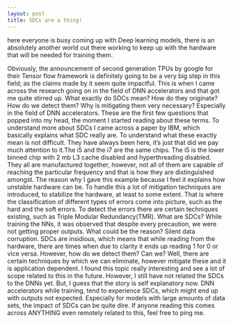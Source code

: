 ```yaml
---
layout: post
title: SDCs are a thing!
---
```


here everyone is busy coming up with Deep learning models, there is an absolutely another world out there working to keep up with the hardware that will be needed for training them.


Obviously, the announcement of second generation TPUs by google for their Tensor flow framework is definitely going to be a very big step in this field; as the claims made by it seem quite impactful. 
This is when I came across the research going on in the field of DNN accelerators and that got me quite stirred up. What exactly do SDCs mean? How do they originate? How do we detect them? Why is mitigating them very necessary? Especially in the field of DNN accelerators. These are the first few questions that popped into my head, the moment I started reading about these terms. To understand more about SDCs I came across a paper by IBM, which basically explains what SDC really are.
To understand what these exactly mean is not difficult. They have always been here, it’s just that did we pay much attention to it.The i5 and the i7 are the same chips. The i5 is the lower binned chip with 2 mb L3 cache disabled and hyperthreading disabled. They all are manufactured together, however, not all of them are capable of reaching the particular frequency and that is how they are distinguished amongst. The reason why I gave this example because I feel it explains how unstable hardware can be. To handle this a lot of mitigation techniques are introduced, to stabilize the hardware, at least to some extent. That is where the classification of different types of errors come into picture, such as the hard and the soft errors. To detect the errors there are certain techniques existing, such as Triple Modular Redundancy(TMR). 
What are SDCs?
While training the NNs, it was observed that despite every precaution, we were not getting proper outputs. What could be the reason? Silent data corruption. SDCs are insidious, which means that while reading from the hardware, there are times when due to clarity it ends up reading 1 for 0 or vice versa. However, how do we detect them? Can we? Well, there are certain techniques by which we can eliminate, however mitigate these and it is application dependent. 
I found this topic really interesting and see a lot of scope related to this in the future. However, I still have not related the SDCs to the DNNs yet. But, I guess that the story is self explanatory now. DNN accelerators while training, tend to experience SDCs, which might end up with outputs not expected. Especially for models with large amounts of data sets, the impact of SDCs can be quite dire.
If anyone reading this comes across ANYTHING even remotely related to this, feel free to ping me.
